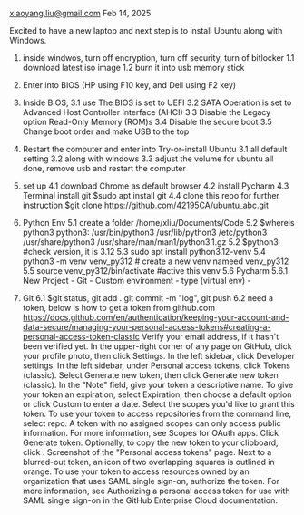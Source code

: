 xiaoyang.liu@gmail.com
Feb 14, 2025

Excited to have a new laptop and next step is to install Ubuntu along with Windows.
1. inside windwos, turn off encryption, turn off security, turn of bitlocker
1.1 download latest iso image
1.2 burn it into usb memory stick
2. Enter into BIOS (HP using F10 key, and Dell using F2 key)
3. Inside BIOS, 
3.1 use The BIOS is set to UEFI
3.2 SATA Operation is set to Advanced Host Controller Interface (AHCI) 
3.3 Disable the Legacy option Read-Only Memory (ROM)s
3.4 Disable the secure boot 
3.5 Change boot order and make USB to the top
3. Restart the computer and enter into Try-or-install Ubuntu
3.1 all default setting
3.2 along with windows
3.3 adjust the volume for ubuntu
all done, remove usb and restart the computer

4. set up
4.1 download Chrome as default browser
4.2 install Pycharm
4.3 Terminal install git $sudo apt install git
4.4 clone this repo for further instruction $git clone https://github.com/42195CA/ubuntu_abc.git



5. Python Env
5.1 create a folder /home/xliu/Documents/Code
5.2 $whereis python3
python3: /usr/bin/python3 /usr/lib/python3 /etc/python3 /usr/share/python3 /usr/share/man/man1/python3.1.gz
5.2 $python3    #check version, it is 3.12 
5.3 sudo apt install python3.12-venv
5.4 python3 -m venv venv_py312  # create a new venv nameed venv_py312
5.5 source venv_py312/bin/activate #active this venv
5.6 Pycharm 
5.6.1 New Project - Git - Custom environment - type (virtual env) - 

6. Git
6.1 $git status,  git add .  git commit -m "log",  git push
6.2 need a token, below is how to get a token from github.com
https://docs.github.com/en/authentication/keeping-your-account-and-data-secure/managing-your-personal-access-tokens#creating-a-personal-access-token-classic
Verify your email address, if it hasn't been verified yet.
In the upper-right corner of any page on GitHub, click your profile photo, then click  Settings.
In the left sidebar, click  Developer settings.
In the left sidebar, under  Personal access tokens, click Tokens (classic).
Select Generate new token, then click Generate new token (classic).
In the "Note" field, give your token a descriptive name.
To give your token an expiration, select Expiration, then choose a default option or click Custom to enter a date.
Select the scopes you'd like to grant this token. To use your token to access repositories from the command line, select repo. A token with no assigned scopes can only access public information. For more information, see Scopes for OAuth apps.
Click Generate token.
Optionally, to copy the new token to your clipboard, click .
Screenshot of the "Personal access tokens" page. Next to a blurred-out token, an icon of two overlapping squares is outlined in orange.
To use your token to access resources owned by an organization that uses SAML single sign-on, authorize the token. For more information, see Authorizing a personal access token for use with SAML single sign-on in the GitHub Enterprise Cloud documentation.





